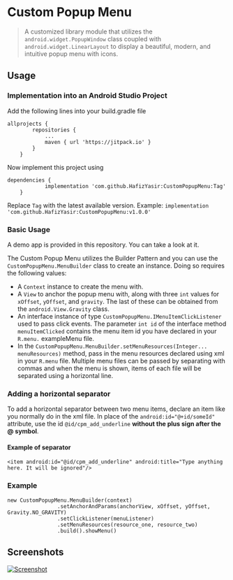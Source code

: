 # Custom Popup Menu
> A customized library module that utilizes the ```android.widget.PopupWindow``` class coupled with ```android.widget.LinearLayout``` to display a beautiful, modern, and intuitive popup menu with icons.
## Usage
### Implementation into an Android Studio Project
Add the following lines into your build.gradle file
```
allprojects {
		repositories {
			...
			maven { url 'https://jitpack.io' }
		}
	}
```
Now implement this project using 
```
dependencies {
	        implementation 'com.github.HafizYasir:CustomPopupMenu:Tag'
	}
```
Replace ```Tag``` with the latest available version. Example: ``` implementation 'com.github.HafizYasir:CustomPopupMenu:v1.0.0' ```

### Basic Usage
A demo app is provided in this repository. You can take a look at it.

The Custom Popup Menu utilizes the Builder Pattern and you can use the ```CustomPopupMenu.MenuBuilder``` class to create an instance. Doing so requires the following values:
- A ```Context``` instance to create the menu with.
- A ```View``` to anchor the popup menu with, along with three ```int``` values for ```xOffset```, ```yOffset```, and ```gravity```. The last of these can be obtained from the ```android.View.Gravity``` class.
- An interface instance of type ```CustomPopupMenu.IMenuItemClickListener``` used to pass click events. The parameter ```int id``` of the interface method ```menuItemClicked``` contains the menu item id you have declared in your ```R.menu.``` exampleMenu file.
- In the ```CustomPopupMenu.MenuBuilder.setMenuResources(Integer... menuResources)``` method, pass in the menu resources declared using xml in your ```R.menu``` file. Multiple menu files can be passed by separating with commas and when the menu is shown, items of each file will be separated using a horizontal line.

### Adding a horizontal separator 
To add a horizontal separator between two menu items, declare an item like you normally do in the xml file. In place of the ```android:id="@+id/someId"``` attribute, use the id ```@id/cpm_add_underline``` **without the plus sign after the @ symbol**.
#### Example of separator
```<item android:id="@id/cpm_add_underline" android:title="Type anything here. It will be ignored"/>```


### Example
```
new CustomPopupMenu.MenuBuilder(context)
                .setAnchorAndParams(anchorView, xOffset, yOffset, Gravity.NO_GRAVITY)
                .setClickListener(menuListener)
                .setMenuResources(resource_one, resource_two)
                .build().showMenu()
```

## Screenshots
[![Screenshot](https://github.com/HafizYasir/CustomPopupMenu/blob/master/CustomPopupMenu/src/main/res/mipmap/example_two.jpg "Screenshot")](https://github.com/HafizYasir/CustomPopupMenu/blob/master/CustomPopupMenu/src/main/res/mipmap/example_two.jpg "Screenshot")
